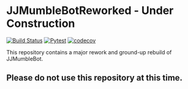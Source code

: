 # JJMumbleBotReworked - Under Construction

[![Build Status](https://build.jasonjero.me/api/badges/DuckBoss/JJMumbleBotReworked/status.svg?ref=refs/heads/main)](https://build.jasonjero.me/DuckBoss/JJMumbleBotReworked)
[![Pytest](https://github.com/DuckBoss/JJMumbleBotReworked/actions/workflows/pytest_cov.yml/badge.svg)](https://github.com/DuckBoss/JJMumbleBotReworked/actions/workflows/pytest_cov.yml)
[![codecov](https://codecov.io/gh/DuckBoss/JJMumbleBotReworked/branch/main/graph/badge.svg?token=IPH6Y4PSEW)](https://codecov.io/gh/DuckBoss/JJMumbleBotReworked)

This repository contains a major rework and ground-up rebuild of JJMumbleBot.



## Please do not use this repository at this time.
